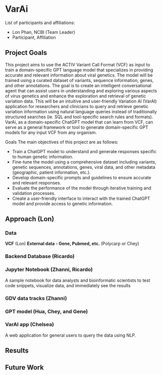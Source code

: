 # VarAi

List of participants and affiliations:
- Lon Phan, NCBI (Team Leader)
- Participant, Affiliation

## Project Goals
This project aims to use the ACTIV Variant Call Format (VCF) as input to train a domain-specific GPT language model that specializes in providing accurate and relevant information about viral genetics. The model will be trained using a curated dataset of variants, sequence information, genes, and other annotations. The goal is to create an intelligent conversational agent that can assist users in understanding and exploring various aspects of virus genetics and enhance the exploration and retrieval of genetic variation data.  This will be an intuitive and user-friendly Variation AI (VarAI) application for researchers and clinicians to query and retrieve genetic variation information using natural language queries instead of traditionally structured searches (ie. SQL and tool-specific search rules and formats).  VarAi, as a domain-specific ChatGPT model that can learn from VCF, can serve as a general framework or tool to generate domain-specific GPT models for any input VCF from any organism.

Goals The main objectives of this project are as follows:
- Train a ChatGPT model to understand and generate responses specific to human genetic information.
- Fine-tune the model using a comprehensive dataset including variants, genetic sequences, annotations, genes, viral data, and other metadata (geographic, patient information, etc.).
- Develop domain-specific prompts and guidelines to ensure accurate and relevant responses.
- Evaluate the performance of the model through iterative training and validation processes.
- Create a user-friendly interface to interact with the trained ChatGPT model and provide access to genetic information.

## Approach (Lon)


### Data 
**VCF** (Lon)
**External data - Gene, Pubmed, etc.** (Polycarp or Chey)

### Backend Database  (Ricardo)


### Jupyter Notebook (Zhanni, Ricardo)
A sample notebook for data analysts and bioinformatic scientists to test code snippets, visualize data, and immediately see the results

### GDV data tracks (Zhanni)


### GPT model (Hua, Chey, and Gene)


### VarAI app (Chelsea)
A web application for general users to query the data using NLP.

## Results


## Future Work
